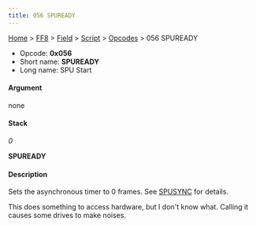 ```yaml
---
title: 056 SPUREADY
---
```


[Home](/ff7-flat-wiki/Main%20Page.md) > [FF8](/ff7-flat-wiki/FF8.md) > [Field](/ff7-flat-wiki/FF8/Field.md) > [Script](/ff7-flat-wiki/FF8/Field/Script.md) > [Opcodes](/ff7-flat-wiki/FF8/Field/Script/Opcodes.md) > 056 SPUREADY

-   Opcode: **0x056**
-   Short name: **SPUREADY**
-   Long name: SPU Start

#### Argument

none

#### Stack

  
*0*

**SPUREADY**

#### Description

Sets the asynchronous timer to 0 frames. See [SPUSYNC][] for details.

This does something to access hardware, but I don't know what. Calling
it causes some drives to make noises.

  [SPUSYNC]: /ff7-flat-wiki/FF8/Field/Script/Opcodes/164%20SPUSYNC.md "wikilink"
